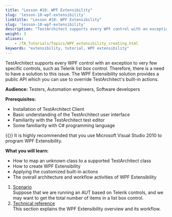```yaml
--- 
title: "Lesson #10: WPF Extensibility"
slug: 'lesson-10-wpf-extensibility'
linktitle: "Lesson #10: WPF Extensibility"
slug: 'lesson-10-wpf-extensibility'
description: "TestArchitect supports every WPF control with an exception to very few specific controls, such as Telerik list box control. Therefore, there is a need to have a solution to this issue. The WPF ..."
weight: 3
aliases: 
    - /TA_Tutorials/Topics/WPF_extensibility_creating.html
keywords: "extensibility, tutorial, WPF extensibility"
---
```


TestArchitect supports every WPF control with an exception to very few specific controls, such as Telerik list box control. Therefore, there is a need to have a solution to this issue. The WPF Extensibility solution provides a public API which you can use to override TestArchitect's built-in actions.

**Audience:** Testers, Automation engineers, Software developers

**Prerequisites:**

-   Installation of TestArchitect Client
-   Basic understanding of the TestArchitect user interface
-   Familiarity with the TestArchitect test editor
-   Some familiarity with C\# programming language

{{<remember>}} It is highly recommended that you use Microsoft Visual Studio 2010 to program WPF Extensibility.


**What you will learn:**

-   How to map an unknown class to a supported TestArchitect class
-   How to create WPF Extensibility
-   Applying the customized built-in actions
-   The overall architecture and workflow activities of WPF Extensibility

1.  [Scenario](/TA_Tutorials/Topics/WPF_extensibility_scenario.html)  
Suppose that we are running an AUT based on Telerik controls, and we may want to get the total number of items in a list box control.
2.  [Technical reference](/TA_Tutorials/Topics/WPF_extensibility_techinical_reference.html)  
This section explains the WPF Extensibility overview and its workflow.




